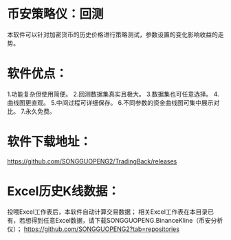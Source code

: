 # 币安策略仪：回测
本软件可以针对加密货币的历史价格进行策略测试，参数设置的变化影响收益的走势。
# 软件优点：
1.功能复杂但使用简便。
2.回测数据集真实且极大。
3.数据集也可任意选择。
4.曲线图更直观。
5.中间过程可详细保存。
6.不同参数的资金曲线图可集中展示对比。
7.永久免费。
# 软件下载地址：
https://github.com/SONGGUOPENG2/TradingBack/releases
# Excel历史K线数据：
投喂Excel工作表后，本软件自动计算交易数据；
相关Excel工作表在本目录已有，若想得到任意Excel数据，请下载SONGGUOPENG.BinanceKline（币安分析仪）；
https://github.com/SONGGUOPENG2?tab=repositories
